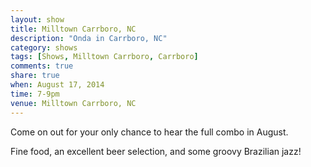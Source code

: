 ```yaml
---
layout: show
title: Milltown Carrboro, NC
description: "Onda in Carrboro, NC"
category: shows
tags: [Shows, Milltown Carrboro, Carrboro]
comments: true
share: true
when: August 17, 2014
time: 7-9pm
venue: Milltown Carrboro, NC
---
```


Come on out for your only chance to hear the full combo in August.

Fine food, an excellent beer selection, and some groovy Brazilian jazz!
